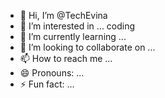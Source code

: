 - 👋 Hi, I’m @TechEvina
- 👀 I’m interested in ... coding
- 🌱 I’m currently learning ...
- 💞️ I’m looking to collaborate on ...
- 📫 How to reach me ...
- 😄 Pronouns: ...
- ⚡ Fun fact: ...

<!---
TechEvina/TechEvina is a ✨ special ✨ repository because its `README.md` (this file) appears on your GitHub profile.
You can click the Preview link to take a look at your changes.
--->

